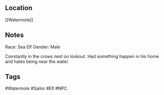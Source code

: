 ## Location
[[Watermole]]

## Notes
Race: Sea Elf
Gender: Male

Constantly in the crows nest on lookout. 
Had something happen in his home and hates being near the water.

## Tags
#Watermole #Sailor #Elf #NPC